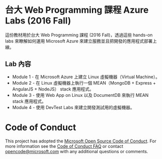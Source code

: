 # 台大 Web Programming 課程 Azure Labs (2016 Fall)

這份教材用於台大 Web Programming 課程 (2016 Fall)，透過這些 hands-on labs 來瞭解如何運用 Microsoft Azure 來建立服務並且把開發的應用程式部署上線。

## Lab 內容

  * Module 1 - 在 Microsoft Azure 上建立 Linux 虛擬機器（Virtual Machine）。
  * Module 2 - 在 Linux 虛擬機器上執行一個 MEAN（MongoDB + Express + AngularJS + NodeJS） stack 應用程式。
  * Module 3 - 使用 Web App on Linux 以及 DocumentDB 來執行 MEAN stack 應用程式。
  * Module 4 - 使用 DevTest Labs 來建立開發測試用的虛擬機器。

# Code of Conduct
This project has adopted the [Microsoft Open Source Code of Conduct](https://opensource.microsoft.com/codeofconduct/). For more information see the [Code of Conduct FAQ](https://opensource.microsoft.com/codeofconduct/faq/) or contact [opencode@microsoft.com](mailto:opencode@microsoft.com) with any additional questions or comments.